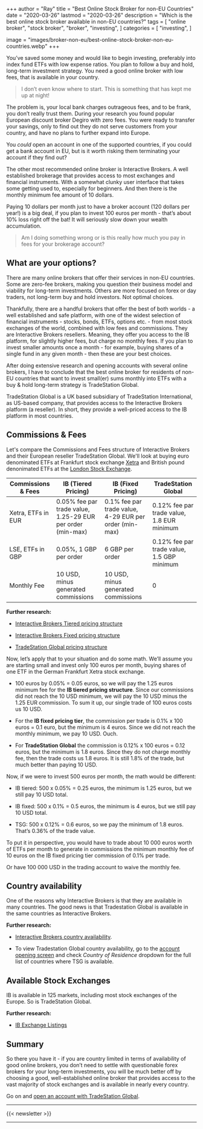 +++
author = "Ray"
title = "Best Online Stock Broker for non-EU Countries"
date = "2020-03-26"
lastmod = "2020-03-26"
description = "Which is the best online stock broker available in non-EU countries?"
tags = [
    "online broker",
    "stock broker",
    "broker",
    "investing",
]
categories = [
    "investing",
]

image = "images/broker-non-eu/best-online-stock-broker-non-eu-countries.webp"
+++

You’ve saved some money and would like to begin investing, preferably into index fund ETFs with low expense ratios. You plan to follow a buy and hold, long-term investment strategy. You need a good online broker with low fees, that is available in your country.

> I don’t even know where to start. This is something that has kept me up at night!

The problem is, your local bank charges outrageous fees, and to be frank, you don’t really trust them. During your research you found popular European discount broker Degiro with zero fees. You were ready to transfer your savings, only to find out they do not serve customers from your country, and have no plans to further expand into Europe. 

You *could* open an account in one of the supported countries, if you could get a bank account in EU, but is it worth risking them terminating your account if they find out?

The other most recommended online broker is Interactive Brokers. A well established brokerage that provides access to most exchanges and financial instruments. With a somewhat clunky user interface that takes some getting used to, especially for beginners. And then there is the monthly minimum fee amount of 10 dollars.

Paying 10 dollars per month just to have a broker account (120 dollars per year!) is a big deal, if you plan to invest 100 euros per month - that’s about 10% loss right off the bat! It will seriously slow down your wealth accumulation.

> Am I doing something wrong or is this really how much you pay in fees for your brokerage account?

## What are your options?

There are many online brokers that offer their services in non-EU countries. Some are zero-fee brokers, making you question their business model and viability for long-term investments. Others are more focused on forex or day traders, not long-term buy and hold investors. Not optimal choices.

Thankfully, there are a handful brokers that offer the best of both worlds - a well established and safe platform, with one of the widest selection of financial instruments - stocks, bonds, ETFs, options etc. - from most stock exchanges of the world, combined with low fees and commissions. They are Interactive Brokers resellers. Meaning, they offer you access to the IB platform, for slightly higher fees, but charge no monthly fees. If you plan to invest smaller amounts once a month - for example, buying shares of a single fund in any given month - then these are your best choices.

After doing extensive research and opening accounts with several online brokers, I have to conclude that the best online broker for residents of non-EU countries that want to invest small(er) sums monthly into ETFs with a buy & hold long-term strategy is TradeStation Global.

TradeStation Global is a UK based subsidiary of TradeStation International, as US-based company, that provides access to the Interactive Brokers platform (a reseller). In short, they provide a well-priced access to the IB platform in most countries.

## Commissions & Fees

Let's compare the Commissions and Fees structure of Interactive Brokers and their European reseller TradeStation Global. We'll look at buying euro denominated ETFs at Frankfurt stock exchange [Xetra](https://www.xetra.com/xetra-en/) and British pound denonimated ETFs at the [London Stock Exchange](https://www.londonstockexchange.com/home/homepage.htm).

| Commissions & Fees | IB (Tiered Pricing)                                        | IB (Fixed Pricing)                                     | TradeStation Global                        |
| ------------------ | ---------------------------------------------------------- | ------------------------------------------------------ | ------------------------------------------ |
| Xetra, ETFs in EUR | 0.05% fee par trade value, 1.25-29 EUR per order (min-max) | 0.1% fee par trade value, 4-29 EUR per order (min-max) | 0.12% fee par trade value, 1.8 EUR minimum |
| LSE, ETFs in GBP   | 0.05%, 1 GBP per order                                     | 6 GBP per order                                        | 0.12% fee par trade value, 1.5 GBP minimum |
| Monthly Fee        | 10 USD, minus generated commissions                        | 10 USD, minus generated commissions                    | 0                                          |

**Further research:**

- [Interactive Brokers Tiered pricing structure](https://www.interactivebrokers.co.uk/en/index.php?f=39753&p=stocks2#europe2)

- [Interactive Brokers Fixed pricing structure](https://www.interactivebrokers.co.uk/en/index.php?f=39753&p=stocks1)

- [TradeStation Global pricing structure](https://www.tradestation-international.com/global/stock-trading-commissions/#1489138650610-6ebf4fb9-d1f9)


Now, let’s apply that to your situation and do some math. We’ll assume you are starting small and invest only 100 euros per month, buying shares of one ETF in the German Frankfurt Xetra stock exchange.

- 100 euros by 0.05% = 0.05 euros, so we will pay the 1.25 euros minimum fee for the **IB tiered pricing structure**. Since our commissions did not reach the 10 USD minimum, we will pay the 10 USD minus the 1.25 EUR commission. To sum it up, our single trade of 100 euros costs us 10 USD.

- For the **IB fixed pricing tier**, the commission per trade is 0.1% x 100 euros = 0.1 euro, but the minimum is 4 euros. Since we did not reach the monthly minimum, we pay 10 USD. Ouch.

- For **TradeStation Global** the commission is 0.12% x 100 euros = 0.12 euros, but the minimum is 1.8 euros. Since they do not charge monthly fee, then the trade costs us 1.8 euros. It is still 1.8% of the trade, but much better than paying 10 USD.

Now, if we were to invest 500 euros per month, the math would be different:

- IB tiered: 500 x 0.05% = 0.25 euros, the minimum is 1.25 euros, but we still pay 10 USD total.

- IB fixed: 500 x 0.1% = 0.5 euros, the minimum is 4 euros, but we still pay 10 USD total.

- TSG: 500 x 0.12% = 0.6 euros, so we pay the minimum of 1.8 euros. That’s 0.36% of the trade value.

To put it in perspective, you would have to trade about 10 000 euros worth of ETFs per month to generate in commissions the minimum monthly fee of 10 euros on the IB fixed pricing tier commission of 0.1% per trade.

Or have 100 000 USD in the trading account to waive the monthly fee.

## Country availability

One of the reasons why Interactive Brokers is that they are available in many countries. The good news is that Tradestation Global is available in the same countries as Interactive Brokers.

**Further research:** 

- [Interactive Brokers country availability](https://www.interactivebrokers.com/en/index.php?f=7021).

- To view Tradestation Global country availability, go to the [account opening screen](https://www.tradestation-international.com/global/open-an-account-new-client/) and check *Country of Residence* dropdown for the full list of countries where TSG is available.

## Available Stock Exchanges

IB is available in 125 markets, including most stock exchanges of the Europe. So is TradeStation Global.

**Further research:**

- [IB Exchange Listings](https://www.interactivebrokers.com/en/index.php?f=1562)

## Summary

So there you have it - if you are country limited in terms of availability of good online brokers, you don’t need to settle with questionable forex brokers for your long-term investments, you will be much better off by choosing a good, well-established online broker that provides access to the vast majority of stock exchanges and is available in nearly every country. 

Go on and [open an account with TradeStation Global](https://www.tradestation-international.com/global/open-an-account/).

***

{{< newsletter >}}

***